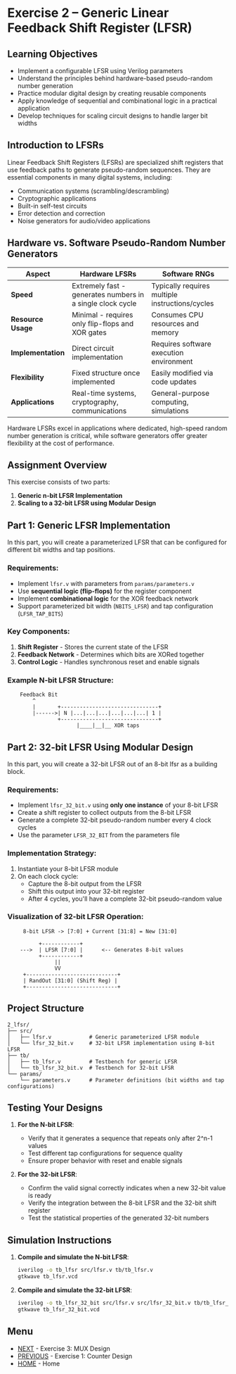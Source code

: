 # Exercise 2 – Generic Linear Feedback Shift Register (LFSR)

## Learning Objectives
- Implement a configurable LFSR using Verilog parameters
- Understand the principles behind hardware-based pseudo-random number generation
- Practice modular digital design by creating reusable components
- Apply knowledge of sequential and combinational logic in a practical application
- Develop techniques for scaling circuit designs to handle larger bit widths

## Introduction to LFSRs

Linear Feedback Shift Registers (LFSRs) are specialized shift registers that use feedback paths to generate pseudo-random sequences. They are essential components in many digital systems, including:

- Communication systems (scrambling/descrambling)
- Cryptographic applications
- Built-in self-test circuits
- Error detection and correction
- Noise generators for audio/video applications

## Hardware vs. Software Pseudo-Random Number Generators

| Aspect | Hardware LFSRs | Software RNGs |
|--------|---------------|---------------|
| **Speed** | Extremely fast - generates numbers in a single clock cycle | Typically requires multiple instructions/cycles |
| **Resource Usage** | Minimal - requires only flip-flops and XOR gates | Consumes CPU resources and memory |
| **Implementation** | Direct circuit implementation | Requires software execution environment |
| **Flexibility** | Fixed structure once implemented | Easily modified via code updates |
| **Applications** | Real-time systems, cryptography, communications | General-purpose computing, simulations |

Hardware LFSRs excel in applications where dedicated, high-speed random number generation is critical, while software generators offer greater flexibility at the cost of performance.

## Assignment Overview

This exercise consists of two parts:

1. **Generic n-bit LFSR Implementation**
2. **Scaling to a 32-bit LFSR using Modular Design**

## Part 1: Generic LFSR Implementation

In this part, you will create a parameterized LFSR that can be configured for different bit widths and tap positions.

### Requirements:
- Implement `lfsr.v` with parameters from `params/parameters.v`
- Use **sequential logic (flip-flops)** for the register component
- Implement **combinational logic** for the XOR feedback network
- Support parameterized bit width (`NBITS_LFSR`) and tap configuration (`LFSR_TAP_BITS`)

### Key Components:
1. **Shift Register** - Stores the current state of the LFSR
2. **Feedback Network** - Determines which bits are XORed together
3. **Control Logic** - Handles synchronous reset and enable signals

### Example N-bit LFSR Structure:
```
    Feedback Bit
        ^
        |       +-------------------------------+
        |------>| N |...|...|...|...|...|...| 1 |
                +-------------------------------+
                      |____|__|__ XOR taps
```

## Part 2: 32-bit LFSR Using Modular Design
In this part, you will create a 32-bit LFSR out of an 8-bit lfsr as a building block.

### Requirements:
- Implement `lfsr_32_bit.v` using **only one instance** of your 8-bit LFSR
- Create a shift register to collect outputs from the 8-bit LFSR
- Generate a complete 32-bit pseudo-random number every 4 clock cycles
- Use the parameter `LFSR_32_BIT` from the parameters file

### Implementation Strategy:
1. Instantiate your 8-bit LFSR module
2. On each clock cycle:
   - Capture the 8-bit output from the LFSR
   - Shift this output into your 32-bit register
   - After 4 cycles, you'll have a complete 32-bit pseudo-random value

### Visualization of 32-bit LFSR Operation:
```
     8-bit LFSR -> [7:0] + Current [31:8] = New [31:0]
    
          +------------+
    --->  | LFSR [7:0] |      <-- Generates 8-bit values
          +------------+
               ||
               VV
     +-----------------------------+
     | RandOut [31:0] (Shift Reg) |
     +-----------------------------+
```

## Project Structure

```
2_lfsr/
├── src/
│   ├── lfsr.v            # Generic parameterized LFSR module
│   └── lfsr_32_bit.v     # 32-bit LFSR implementation using 8-bit LFSR
├── tb/
│   ├── tb_lfsr.v         # Testbench for generic LFSR
│   └── tb_lfsr_32_bit.v  # Testbench for 32-bit LFSR
└── params/
    └── parameters.v      # Parameter definitions (bit widths and tap configurations)
```
## Testing Your Designs

1. **For the N-bit LFSR**:
   - Verify that it generates a sequence that repeats only after 2^n-1 values
   - Test different tap configurations for sequence quality
   - Ensure proper behavior with reset and enable signals

2. **For the 32-bit LFSR**:
   - Confirm the valid signal correctly indicates when a new 32-bit value is ready
   - Verify the integration between the 8-bit LFSR and the 32-bit shift register
   - Test the statistical properties of the generated 32-bit numbers

## Simulation Instructions

1. **Compile and simulate the N-bit LFSR**:
   ```bash
   iverilog -o tb_lfsr src/lfsr.v tb/tb_lfsr.v
   gtkwave tb_lfsr.vcd
   ```

2. **Compile and simulate the 32-bit LFSR**:
   ```bash
   iverilog -o tb_lfsr_32_bit src/lfsr.v src/lfsr_32_bit.v tb/tb_lfsr_32_bit.v
   gtkwave tb_lfsr_32_bit.vcd
   ```
## Menu
- [NEXT](../3_mux/README.md) - Exercise 3: MUX Design
- [PREVIOUS](../1_counter/README.md) - Exercise 1: Counter Design
- [HOME](../../README.md) - Home
